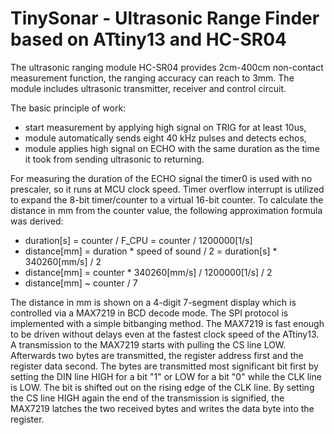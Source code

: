 # TinySonar - Ultrasonic Range Finder based on ATtiny13 and HC-SR04
The ultrasonic ranging module HC-SR04 provides 2cm-400cm non-contact measurement function, the ranging accuracy can reach to 3mm. The module includes ultrasonic transmitter, receiver and control circuit.

The basic principle of work:
- start measurement by applying high signal on TRIG for at least 10us,
- module automatically sends eight 40 kHz pulses and detects echos,
- module applies high signal on ECHO with the same duration as the time it took from sending ultrasonic to returning.

For measuring the duration of the ECHO signal the timer0 is used with no prescaler, so it runs at MCU clock speed. Timer overflow interrupt is utilized to expand the 8-bit timer/counter to a virtual 16-bit counter. To calculate the distance in mm from the counter value, the following approximation formula was derived:
-  duration[s]  = counter / F_CPU = counter / 1200000[1/s]
-  distance[mm] = duration * speed of sound / 2 = duration[s] * 340260[mm/s] / 2
-  distance[mm] = counter * 340260[mm/s] / 1200000[1/s] / 2
-  distance[mm] ~ counter / 7

The distance in mm is shown on a 4-digit 7-segment display which is controlled via a MAX7219 in BCD decode mode. The SPI protocol is implemented with a simple bitbanging method. The MAX7219 is fast enough to be driven without delays even at the fastest clock speed of the ATtiny13. A transmission to the MAX7219 starts with pulling the CS line LOW. Afterwards two bytes are transmitted, the register address first and the register data second. The bytes are transmitted most significant bit first by setting the DIN line HIGH for a bit "1" or LOW for a bit "0" while the CLK line is LOW. The bit is shifted out on the rising edge of the CLK line. By setting the CS line HIGH again the end of the transmission is signified, the MAX7219 latches the two received bytes and writes the data byte into the register. 
